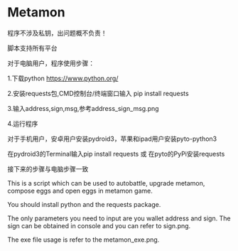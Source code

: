# Metamon
程序不涉及私钥，出问题概不负责！

脚本支持所有平台

对于电脑用户，程序使用步骤：

1.下载python https://www.python.org/

2.安装requests包,CMD控制台/终端窗口输入 pip install requests

3.输入address,sign,msg,参考address_sign_msg.png

4.运行程序


对于手机用户，安卓用户安装pydroid3，苹果和ipad用户安装pyto-python3

在pydroid3的Terminal输入pip install requests 或 在pyto的PyPi安装requests

接下来的步骤与电脑步骤一致

This is a script which can be used to autobattle, upgrade metamon, compose eggs and open eggs in metamon game. 

You should install python and the requests package.

The only parameters you need to input are you wallet address and sign. The sign can be obtained in console and you can refer to sign.png.

The exe file usage is refer to the metamon_exe.png.
